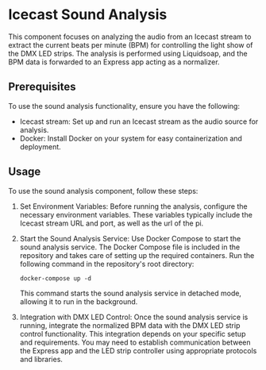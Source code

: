 # Icecast Sound Analysis

This component focuses on analyzing the audio from an Icecast stream to extract the current beats per minute (BPM) for controlling the light show of the DMX LED strips. The analysis is performed using Liquidsoap, and the BPM data is forwarded to an Express app acting as a normalizer.

## Prerequisites

To use the sound analysis functionality, ensure you have the following:

- Icecast stream: Set up and run an Icecast stream as the audio source for analysis.
- Docker: Install Docker on your system for easy containerization and deployment.

## Usage

To use the sound analysis component, follow these steps:

1. Set Environment Variables: Before running the analysis, configure the necessary environment variables. These variables typically include the Icecast stream URL and port, as well as the url of the pi.

2. Start the Sound Analysis Service: Use Docker Compose to start the sound analysis service. The Docker Compose file is included in the repository and takes care of setting up the required containers. Run the following command in the repository's root directory:

   ```shell
   docker-compose up -d
   ```

    This command starts the sound analysis service in detached mode, allowing it to run in the background.

3. Integration with DMX LED Control: Once the sound analysis service is running, integrate the normalized BPM data with the DMX LED strip control functionality. This integration depends on your specific setup and requirements. You may need to establish communication between the Express app and the LED strip controller using appropriate protocols and libraries.